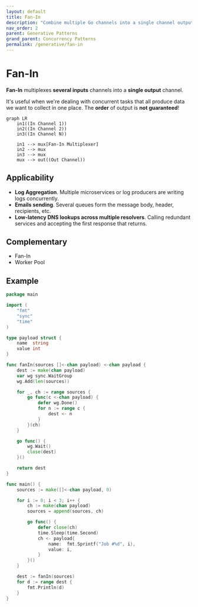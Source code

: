 ```yaml
---
layout: default
title: Fan-In
description: "Combine multiple Go channels into a single channel output using the Fan-In concurrency pattern."
nav_order: 2
parent: Generative Patterns
grand_parent: Concurrency Patterns
permalink: /generative/fan-in
---
```


# Fan-In

**Fan-In** multiplexes **several inputs** channels into a **single output** channel.

It's useful when we're dealing with concurrent tasks that all produce data we want to collect in one place.
The **order** of output is **not guaranteed**!

```mermaid
graph LR
    in1((In Channel 1))
    in2((In Channel 2))
    in3((In Channel N))

    in1 --> mux[Fan-In Multiplexer]
    in2 --> mux
    in3 --> mux
    mux --> out((Out Channel))
```

## Applicability

- **Log Aggregation**. Multiple microservices or log producers are writing logs concurrently.
- **Emails sending**. Several queues form the message body, header, recipients, etc.
- **Low-latency DNS lookups across multiple resolvers**. Calling redundant services and accepting the first response that returns.

## Complementary
- Fan-In
- Worker Pool

## Example

```go
package main

import (
	"fmt"
	"sync"
	"time"
)

type payload struct {
	name  string
	value int
}

func fanIn(sources []<-chan payload) <-chan payload {
	dest := make(chan payload)
	var wg sync.WaitGroup
	wg.Add(len(sources))

	for _, ch := range sources {
		go func(c <-chan payload) {
			defer wg.Done()
			for n := range c {
				dest <- n
			}
		}(ch)
	}

	go func() {
		wg.Wait()
		close(dest)
	}()

	return dest
}

func main() {
	sources := make([]<-chan payload, 0)

	for i := 0; i < 3; i++ {
		ch := make(chan payload)
		sources = append(sources, ch)

		go func() {
			defer close(ch)
			time.Sleep(time.Second)
			ch <- payload{
				name:  fmt.Sprintf("Job #%d", i),
				value: i,
			}
		}()
	}

	dest := fanIn(sources)
	for d := range dest {
		fmt.Println(d)
	}
}
```